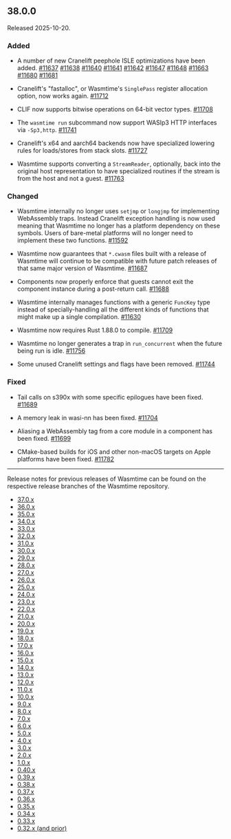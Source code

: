 ## 38.0.0

Released 2025-10-20.

### Added

* A number of new Cranelift peephole ISLE optimizations have been added.
  [#11637](https://github.com/bytecodealliance/wasmtime/pull/11637)
  [#11638](https://github.com/bytecodealliance/wasmtime/pull/11638)
  [#11640](https://github.com/bytecodealliance/wasmtime/pull/11640)
  [#11641](https://github.com/bytecodealliance/wasmtime/pull/11641)
  [#11642](https://github.com/bytecodealliance/wasmtime/pull/11642)
  [#11647](https://github.com/bytecodealliance/wasmtime/pull/11647)
  [#11648](https://github.com/bytecodealliance/wasmtime/pull/11648)
  [#11663](https://github.com/bytecodealliance/wasmtime/pull/11663)
  [#11680](https://github.com/bytecodealliance/wasmtime/pull/11680)
  [#11681](https://github.com/bytecodealliance/wasmtime/pull/11681)

* Cranelift's "fastalloc", or Wasmtime's `SinglePass` register allocation
  option, now works again.
  [#11712](https://github.com/bytecodealliance/wasmtime/pull/11712)

* CLIF now supports bitwise operations on 64-bit vector types.
  [#11708](https://github.com/bytecodealliance/wasmtime/pull/11708)

* The `wasmtime run` subcommand now support WASIp3 HTTP interfaces via
  `-Sp3,http`.
  [#11741](https://github.com/bytecodealliance/wasmtime/pull/11741)

* Cranelift's x64 and aarch64 backends now have specialized lowering rules for
  loads/stores from stack slots.
  [#11727](https://github.com/bytecodealliance/wasmtime/pull/11727)

* Wasmtime supports converting a `StreamReader`, optionally, back into the
  original host representation to have specialized routines if the stream is
  from the host and not a guest.
  [#11763](https://github.com/bytecodealliance/wasmtime/pull/11763)

### Changed

* Wasmtime internally no longer uses `setjmp` or `longjmp` for implementing
  WebAssembly traps. Instead Cranelift exception handling is now used meaning
  that Wasmtime no longer has a platform dependency on these symbols. Users of
  bare-metal platforms will no longer need to implement these two functions.
  [#11592](https://github.com/bytecodealliance/wasmtime/pull/11592)

* Wasmtime now guarantees that `*.cwasm` files built with a release of Wasmtime
  will continue to be compatible with future patch releases of that same major
  version of Wasmtime.
  [#11687](https://github.com/bytecodealliance/wasmtime/pull/11687)

* Components now properly enforce that guests cannot exit the component instance
  during a post-return call.
  [#11688](https://github.com/bytecodealliance/wasmtime/pull/11688)

* Wasmtime internally manages functions with a generic `FuncKey` type instead of
  specially-handling all the different kinds of functions that might make up a
  single compilation.
  [#11630](https://github.com/bytecodealliance/wasmtime/pull/11630)

* Wasmtime now requires Rust 1.88.0 to compile.
  [#11709](https://github.com/bytecodealliance/wasmtime/pull/11709)

* Wasmtime no longer generates a trap in `run_concurrent` when the future being
  run is idle.
  [#11756](https://github.com/bytecodealliance/wasmtime/pull/11756)

* Some unused Cranelift settings and flags have been removed.
  [#11744](https://github.com/bytecodealliance/wasmtime/pull/11744)

### Fixed

* Tail calls on s390x with some specific epilogues have been fixed.
  [#11689](https://github.com/bytecodealliance/wasmtime/pull/11689)

* A memory leak in wasi-nn has been fixed.
  [#11704](https://github.com/bytecodealliance/wasmtime/pull/11704)

* Aliasing a WebAssembly tag from a core module in a component has been fixed.
  [#11699](https://github.com/bytecodealliance/wasmtime/pull/11699)

* CMake-based builds for iOS and other non-macOS targets on Apple platforms have
  been fixed.
  [#11782](https://github.com/bytecodealliance/wasmtime/pull/11782)

--------------------------------------------------------------------------------

Release notes for previous releases of Wasmtime can be found on the respective
release branches of the Wasmtime repository.

<!-- ARCHIVE_START -->
* [37.0.x](https://github.com/bytecodealliance/wasmtime/blob/release-37.0.0/RELEASES.md)
* [36.0.x](https://github.com/bytecodealliance/wasmtime/blob/release-36.0.0/RELEASES.md)
* [35.0.x](https://github.com/bytecodealliance/wasmtime/blob/release-35.0.0/RELEASES.md)
* [34.0.x](https://github.com/bytecodealliance/wasmtime/blob/release-34.0.0/RELEASES.md)
* [33.0.x](https://github.com/bytecodealliance/wasmtime/blob/release-33.0.0/RELEASES.md)
* [32.0.x](https://github.com/bytecodealliance/wasmtime/blob/release-32.0.0/RELEASES.md)
* [31.0.x](https://github.com/bytecodealliance/wasmtime/blob/release-31.0.0/RELEASES.md)
* [30.0.x](https://github.com/bytecodealliance/wasmtime/blob/release-30.0.0/RELEASES.md)
* [29.0.x](https://github.com/bytecodealliance/wasmtime/blob/release-29.0.0/RELEASES.md)
* [28.0.x](https://github.com/bytecodealliance/wasmtime/blob/release-28.0.0/RELEASES.md)
* [27.0.x](https://github.com/bytecodealliance/wasmtime/blob/release-27.0.0/RELEASES.md)
* [26.0.x](https://github.com/bytecodealliance/wasmtime/blob/release-26.0.0/RELEASES.md)
* [25.0.x](https://github.com/bytecodealliance/wasmtime/blob/release-25.0.0/RELEASES.md)
* [24.0.x](https://github.com/bytecodealliance/wasmtime/blob/release-24.0.0/RELEASES.md)
* [23.0.x](https://github.com/bytecodealliance/wasmtime/blob/release-23.0.0/RELEASES.md)
* [22.0.x](https://github.com/bytecodealliance/wasmtime/blob/release-22.0.0/RELEASES.md)
* [21.0.x](https://github.com/bytecodealliance/wasmtime/blob/release-21.0.0/RELEASES.md)
* [20.0.x](https://github.com/bytecodealliance/wasmtime/blob/release-20.0.0/RELEASES.md)
* [19.0.x](https://github.com/bytecodealliance/wasmtime/blob/release-19.0.0/RELEASES.md)
* [18.0.x](https://github.com/bytecodealliance/wasmtime/blob/release-18.0.0/RELEASES.md)
* [17.0.x](https://github.com/bytecodealliance/wasmtime/blob/release-17.0.0/RELEASES.md)
* [16.0.x](https://github.com/bytecodealliance/wasmtime/blob/release-16.0.0/RELEASES.md)
* [15.0.x](https://github.com/bytecodealliance/wasmtime/blob/release-15.0.0/RELEASES.md)
* [14.0.x](https://github.com/bytecodealliance/wasmtime/blob/release-14.0.0/RELEASES.md)
* [13.0.x](https://github.com/bytecodealliance/wasmtime/blob/release-13.0.0/RELEASES.md)
* [12.0.x](https://github.com/bytecodealliance/wasmtime/blob/release-12.0.0/RELEASES.md)
* [11.0.x](https://github.com/bytecodealliance/wasmtime/blob/release-11.0.0/RELEASES.md)
* [10.0.x](https://github.com/bytecodealliance/wasmtime/blob/release-10.0.0/RELEASES.md)
* [9.0.x](https://github.com/bytecodealliance/wasmtime/blob/release-9.0.0/RELEASES.md)
* [8.0.x](https://github.com/bytecodealliance/wasmtime/blob/release-8.0.0/RELEASES.md)
* [7.0.x](https://github.com/bytecodealliance/wasmtime/blob/release-7.0.0/RELEASES.md)
* [6.0.x](https://github.com/bytecodealliance/wasmtime/blob/release-6.0.0/RELEASES.md)
* [5.0.x](https://github.com/bytecodealliance/wasmtime/blob/release-5.0.0/RELEASES.md)
* [4.0.x](https://github.com/bytecodealliance/wasmtime/blob/release-4.0.0/RELEASES.md)
* [3.0.x](https://github.com/bytecodealliance/wasmtime/blob/release-3.0.0/RELEASES.md)
* [2.0.x](https://github.com/bytecodealliance/wasmtime/blob/release-2.0.0/RELEASES.md)
* [1.0.x](https://github.com/bytecodealliance/wasmtime/blob/release-1.0.0/RELEASES.md)
* [0.40.x](https://github.com/bytecodealliance/wasmtime/blob/release-0.40.0/RELEASES.md)
* [0.39.x](https://github.com/bytecodealliance/wasmtime/blob/release-0.39.0/RELEASES.md)
* [0.38.x](https://github.com/bytecodealliance/wasmtime/blob/release-0.38.0/RELEASES.md)
* [0.37.x](https://github.com/bytecodealliance/wasmtime/blob/release-0.37.0/RELEASES.md)
* [0.36.x](https://github.com/bytecodealliance/wasmtime/blob/release-0.36.0/RELEASES.md)
* [0.35.x](https://github.com/bytecodealliance/wasmtime/blob/release-0.35.0/RELEASES.md)
* [0.34.x](https://github.com/bytecodealliance/wasmtime/blob/release-0.34.0/RELEASES.md)
* [0.33.x](https://github.com/bytecodealliance/wasmtime/blob/release-0.33.0/RELEASES.md)
* [0.32.x (and prior)](https://github.com/bytecodealliance/wasmtime/blob/release-0.32.0/RELEASES.md)
